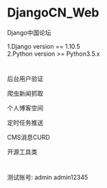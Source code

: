 # DjangoCN_Web
Django中国论坛

1.Django version == 1.10.5  
2.Python version >= Python3.5.x

# 
  后台用户验证

  爬虫新闻抓取

  个人博客空间

  定时任务推送

  CMS消息CURD

  开源工具类
# 

测试账号: admin admin12345

